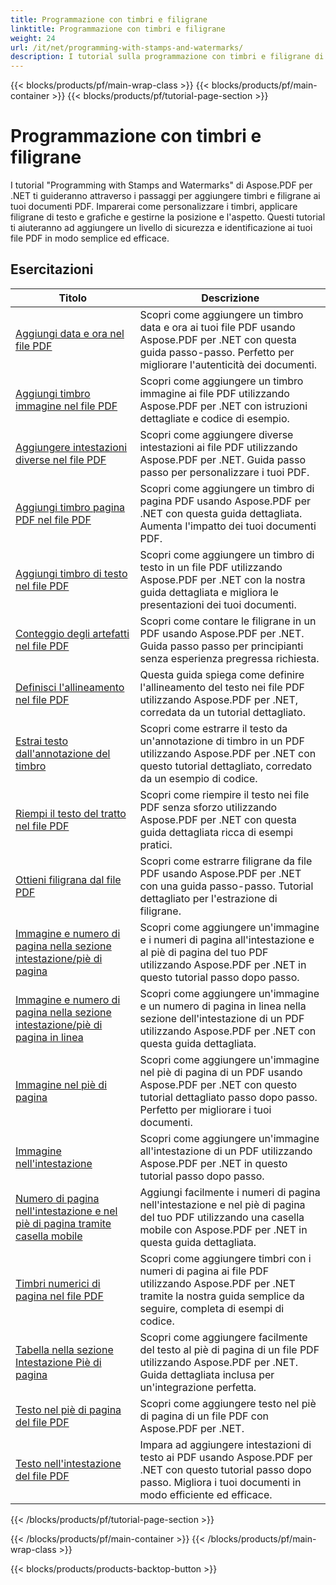 ```yaml
---
title: Programmazione con timbri e filigrane
linktitle: Programmazione con timbri e filigrane
weight: 24
url: /it/net/programming-with-stamps-and-watermarks/
description: I tutorial sulla programmazione con timbri e filigrane di Aspose.PDF per .NET insegnano come aggiungere elementi di sicurezza e personalizzazione ai documenti PDF.
---
```


{{< blocks/products/pf/main-wrap-class >}}
{{< blocks/products/pf/main-container >}}
{{< blocks/products/pf/tutorial-page-section >}}

# Programmazione con timbri e filigrane


I tutorial "Programming with Stamps and Watermarks" di Aspose.PDF per .NET ti guideranno attraverso i passaggi per aggiungere timbri e filigrane ai tuoi documenti PDF. Imparerai come personalizzare i timbri, applicare filigrane di testo e grafiche e gestirne la posizione e l'aspetto. Questi tutorial ti aiuteranno ad aggiungere un livello di sicurezza e identificazione ai tuoi file PDF in modo semplice ed efficace.

## Esercitazioni
| Titolo | Descrizione |
| --- | --- | 
| [Aggiungi data e ora nel file PDF](./add-date-time-stamp/) | Scopri come aggiungere un timbro data e ora ai tuoi file PDF usando Aspose.PDF per .NET con questa guida passo-passo. Perfetto per migliorare l'autenticità dei documenti. |  
| [Aggiungi timbro immagine nel file PDF](./add-image-stamp/) | Scopri come aggiungere un timbro immagine ai file PDF utilizzando Aspose.PDF per .NET con istruzioni dettagliate e codice di esempio. |  
| [Aggiungere intestazioni diverse nel file PDF](./adding-different-headers/) | Scopri come aggiungere diverse intestazioni ai file PDF utilizzando Aspose.PDF per .NET. Guida passo passo per personalizzare i tuoi PDF. |  
| [Aggiungi timbro pagina PDF nel file PDF](./add-pdf-page-stamp/) | Scopri come aggiungere un timbro di pagina PDF usando Aspose.PDF per .NET con questa guida dettagliata. Aumenta l'impatto dei tuoi documenti PDF. |  
| [Aggiungi timbro di testo nel file PDF](./add-text-stamp/) | Scopri come aggiungere un timbro di testo in un file PDF utilizzando Aspose.PDF per .NET con la nostra guida dettagliata e migliora le presentazioni dei tuoi documenti. |  
| [Conteggio degli artefatti nel file PDF](./counting-artifacts/) | Scopri come contare le filigrane in un PDF usando Aspose.PDF per .NET. Guida passo passo per principianti senza esperienza pregressa richiesta. |  
| [Definisci l'allineamento nel file PDF](./define-alignment/) | Questa guida spiega come definire l'allineamento del testo nei file PDF utilizzando Aspose.PDF per .NET, corredata da un tutorial dettagliato. |  
| [Estrai testo dall'annotazione del timbro](./extract-text-from-stamp-annotation/) | Scopri come estrarre il testo da un'annotazione di timbro in un PDF utilizzando Aspose.PDF per .NET con questo tutorial dettagliato, corredato da un esempio di codice. |  
| [Riempi il testo del tratto nel file PDF](./fill-stroke-text/) | Scopri come riempire il testo nei file PDF senza sforzo utilizzando Aspose.PDF per .NET con questa guida dettagliata ricca di esempi pratici. |  
| [Ottieni filigrana dal file PDF](./get-watermark/) | Scopri come estrarre filigrane da file PDF usando Aspose.PDF per .NET con una guida passo-passo. Tutorial dettagliato per l'estrazione di filigrane. |  
| [Immagine e numero di pagina nella sezione intestazione/piè di pagina](./image-and-page-number-in-header-footer-section/) | Scopri come aggiungere un'immagine e i numeri di pagina all'intestazione e al piè di pagina del tuo PDF utilizzando Aspose.PDF per .NET in questo tutorial passo dopo passo. |  
| [Immagine e numero di pagina nella sezione intestazione/piè di pagina in linea](./image-and-page-number-in-header-footer-section-inline/) | Scopri come aggiungere un'immagine e un numero di pagina in linea nella sezione dell'intestazione di un PDF utilizzando Aspose.PDF per .NET con questa guida dettagliata. |  
| [Immagine nel piè di pagina](./image-in-footer/) | Scopri come aggiungere un'immagine nel piè di pagina di un PDF usando Aspose.PDF per .NET con questo tutorial dettagliato passo dopo passo. Perfetto per migliorare i tuoi documenti. |  
| [Immagine nell'intestazione](./image-in-header/) | Scopri come aggiungere un'immagine all'intestazione di un PDF utilizzando Aspose.PDF per .NET in questo tutorial passo dopo passo. |  
| [Numero di pagina nell'intestazione e nel piè di pagina tramite casella mobile](./page-number-in-header-footer-using-floating-box/) | Aggiungi facilmente i numeri di pagina nell'intestazione e nel piè di pagina del tuo PDF utilizzando una casella mobile con Aspose.PDF per .NET in questa guida dettagliata. |  
| [Timbri numerici di pagina nel file PDF](./page-number-stamps/) | Scopri come aggiungere timbri con i numeri di pagina ai file PDF utilizzando Aspose.PDF per .NET tramite la nostra guida semplice da seguire, completa di esempi di codice. |  
| [Tabella nella sezione Intestazione Piè di pagina](./table-in-header-footer-section/) | Scopri come aggiungere facilmente del testo al piè di pagina di un file PDF utilizzando Aspose.PDF per .NET. Guida dettagliata inclusa per un'integrazione perfetta. |  
| [Testo nel piè di pagina del file PDF](./text-in-footer/) | Scopri come aggiungere testo nel piè di pagina di un file PDF con Aspose.PDF per .NET. |  
| [Testo nell'intestazione del file PDF](./text-in-header/) | Impara ad aggiungere intestazioni di testo ai PDF usando Aspose.PDF per .NET con questo tutorial passo dopo passo. Migliora i tuoi documenti in modo efficiente ed efficace. |  
{{< /blocks/products/pf/tutorial-page-section >}}

{{< /blocks/products/pf/main-container >}}
{{< /blocks/products/pf/main-wrap-class >}}

{{< blocks/products/products-backtop-button >}}
